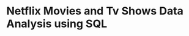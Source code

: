 # Netflix Movies and Tv Shows Data Analysis using SQL
[](https://github.com/adityakumar143/-Netflix-project-using-sql/blob/main/logo.png)
